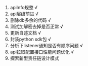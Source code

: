 1. apiInfo规整 √
2. api层级前进 √
3. 删除db多余的代码 √
4. 测试加解密去掉是否正常 √
5. 更新自述文档 √
6. 封装python sdk包 √
7. 分析下listener通知是否有顺序问题 √
8. api拉取配置接口性能问题优化 √
9. 探索新型责任链设计模式